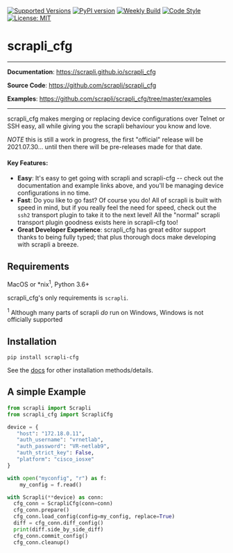 [![Supported Versions](https://img.shields.io/pypi/pyversions/scrapli_cfg.svg)](https://pypi.org/project/scrapli_cfg)
[![PyPI version](https://badge.fury.io/py/scrapli-cfg.svg)](https://badge.fury.io/py/scrapli-cfg)
[![Weekly Build](https://github.com/scrapli/scrapli_cfg/workflows/Weekly%20Build/badge.svg)](https://github.com/scrapli/scrapli_cfg/actions?query=workflow%3A%22Weekly+Build%22)
[![Code Style](https://img.shields.io/badge/code%20style-black-000000.svg)](https://github.com/ambv/black)
[![License: MIT](https://img.shields.io/badge/License-MIT-blueviolet.svg)](https://opensource.org/licenses/MIT)

scrapli_cfg
===========

---

**Documentation**: <a href="https://scrapli.github.io/scrapli_cfg" target="_blank">https://scrapli.github.io/scrapli_cfg</a>

**Source Code**: <a href="https://github.com/scrapli/scrapli_cfg" target="_blank">https://github.com/scrapli/scrapli_cfg</a>

**Examples**: <a href="https://github.com/scrapli/scrapli_cfg/tree/master/examples" target="_blank">https://github.com/scrapli/scrapli_cfg/tree/master/examples</a>

---

scrapli_cfg makes merging or replacing device configurations over Telnet or SSH easy, all while giving you the 
scrapli behaviour you know and love.

*NOTE* this is still a work in progress, the first "official" release will be 2021.07.30... until then there will be 
pre-releases made for that date.


#### Key Features:

- __Easy__: It's easy to get going with scrapli and scrapli-cfg -- check out the documentation and example links above, 
  and you'll be managing device configurations in no time.
- __Fast__: Do you like to go fast? Of course you do! All of scrapli is built with speed in mind, but if you really 
  feel the need for speed, check out the `ssh2` transport plugin to take it to the next level! All the "normal" 
  scrapli transport plugin goodness exists here in scrapli-cfg too!
- __Great Developer Experience__: scrapli_cfg has great editor support thanks to being fully typed; that plus 
  thorough docs make developing with scrapli a breeze.


## Requirements

MacOS or \*nix<sup>1</sup>, Python 3.6+

scrapli_cfg's only requirements is `scrapli`.

<sup>1</sup> Although many parts of scrapli *do* run on Windows, Windows is not officially supported


## Installation

```
pip install scrapli-cfg
```

See the [docs](https://scrapli.github.io/scrapli_cfg/user_guide/installation) for other installation methods/details.



## A simple Example

```python
from scrapli import Scrapli
from scrapli_cfg import ScrapliCfg

device = {
   "host": "172.18.0.11",
   "auth_username": "vrnetlab",
   "auth_password": "VR-netlab9",
   "auth_strict_key": False,
   "platform": "cisco_iosxe"
}

with open("myconfig", "r") as f:
    my_config = f.read()

with Scrapli(**device) as conn:
  cfg_conn = ScrapliCfg(conn=conn)
  cfg_conn.prepare()
  cfg_conn.load_config(config=my_config, replace=True)
  diff = cfg_conn.diff_config()
  print(diff.side_by_side_diff)
  cfg_conn.commit_config()
  cfg_conn.cleanup()

```
